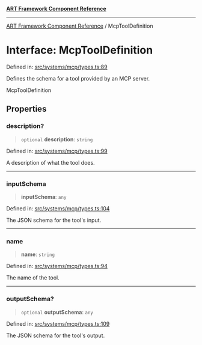 [**ART Framework Component Reference**](../README.md)

***

[ART Framework Component Reference](../README.md) / McpToolDefinition

# Interface: McpToolDefinition

Defined in: [src/systems/mcp/types.ts:89](https://github.com/hashangit/ART/blob/1e49ae91e230443ba790ac800658233963b3d60c/src/systems/mcp/types.ts#L89)

Defines the schema for a tool provided by an MCP server.

 McpToolDefinition

## Properties

### description?

> `optional` **description**: `string`

Defined in: [src/systems/mcp/types.ts:99](https://github.com/hashangit/ART/blob/1e49ae91e230443ba790ac800658233963b3d60c/src/systems/mcp/types.ts#L99)

A description of what the tool does.

***

### inputSchema

> **inputSchema**: `any`

Defined in: [src/systems/mcp/types.ts:104](https://github.com/hashangit/ART/blob/1e49ae91e230443ba790ac800658233963b3d60c/src/systems/mcp/types.ts#L104)

The JSON schema for the tool's input.

***

### name

> **name**: `string`

Defined in: [src/systems/mcp/types.ts:94](https://github.com/hashangit/ART/blob/1e49ae91e230443ba790ac800658233963b3d60c/src/systems/mcp/types.ts#L94)

The name of the tool.

***

### outputSchema?

> `optional` **outputSchema**: `any`

Defined in: [src/systems/mcp/types.ts:109](https://github.com/hashangit/ART/blob/1e49ae91e230443ba790ac800658233963b3d60c/src/systems/mcp/types.ts#L109)

The JSON schema for the tool's output.
